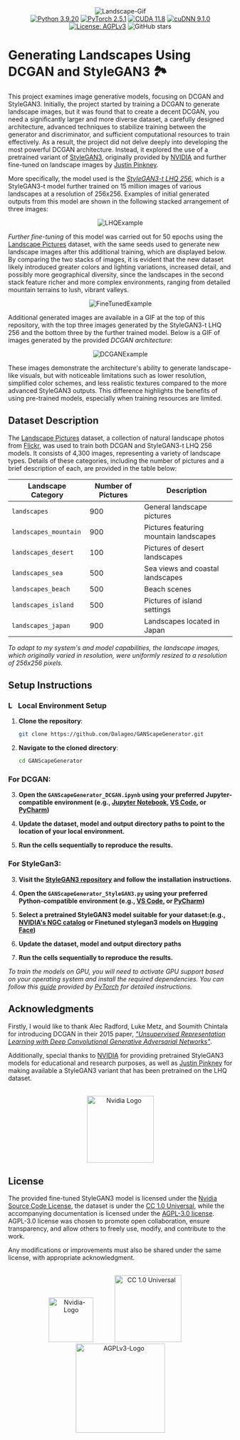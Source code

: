 <div align="center">
  <img src="https://github.com/user-attachments/assets/42d403fc-4406-436e-883d-f4e5dd61cc39" alt="Landscape-Gif">
</div>

<div align="center">
  <a href="https://www.python.org/downloads/release/python-3920/" target="_blank">
  <img src="https://img.shields.io/badge/Python-3.9.20-blue.svg" alt="Python 3.9.20"></a>
  <a href="https://pytorch.org/get-started/locally/" target="_blank">
    <img src="https://img.shields.io/badge/PyTorch-2.5.1-orange.svg" alt="PyTorch 2.5.1"></a>
  <a href="https://developer.nvidia.com/cuda-11-8-0-download-archive" target="_blank">
  <img src="https://img.shields.io/badge/CUDA-11.8-brightgreen.svg" alt="CUDA 11.8"></a>
<a href="https://developer.nvidia.com/cudnn" target="_blank">
  <img src="https://img.shields.io/badge/cuDNN-9.1.0-brightgreen.svg" alt="cuDNN 9.1.0"></a>
  <a href="https://github.com/Dalageo/GANScapeGenerator/blob/main/LICENSE" target="_blank">
    <img src="https://img.shields.io/badge/License-AGPL%20v3-800080" alt="License: AGPLv3"></a>
  <img src="https://img.shields.io/github/stars/Dalageo/GANScapeGenerator?style=social" alt="GitHub stars">
</div>

# Generating Landscapes Using DCGAN and StyleGAN3 🏞️

This project examines image generative models, focusing on DCGAN and StyleGAN3. Initially, the project started by training a DCGAN to generate landscape images, but it was found that to create a decent DCGAN, you need a significantly larger and more diverse dataset, a carefully designed architecture, advanced techniques to stabilize training between the generator and discriminator, and sufficient computational resources to train effectively. As a result, the project did not delve deeply into developing the most powerful DCGAN architecture. Instead, it explored the use of a pretrained variant of [StyleGAN3](https://github.com/NVlabs/stylegan3), originally provided by [NVIDIA](https://www.nvidia.com/en-eu/) and further fine-tuned on landscape images by [Justin Pinkney](https://www.justinpinkney.com/).

More specifically, the model used is the *[StyleGAN3-t LHQ 256](https://huggingface.co/justinpinkney/stylegan3-t-lhq-256)*, which is a StyleGAN3-t model further trained on 15 million images of various landscapes at a resolution of 256x256. Examples of initial generated outputs from this model are shown in the following stacked arrangement of three images:

<div align="center">
 <img src="https://github.com/user-attachments/assets/07b0cf89-2289-4c57-9d1b-7061122326ff" alt="LHQExample">
</div>

*Further fine-tuning* of this model was carried out for 50 epochs using the [Landscape Pictures](https://www.kaggle.com/datasets/arnaud58/landscape-pictures/data) dataset, with the same seeds used to generate new landscape images after this additional training, which are displayed below. By comparing the two stacks of images, it is evident that the new dataset likely introduced greater colors and lighting variations, increased detail, and possibly more geographical diversity, since the landscapes in the second stack feature richer and more complex environments, ranging from detailed mountain terrains to lush, vibrant valleys.

<div align="center">
  <img src="https://github.com/user-attachments/assets/cb9a4333-92f7-4e5a-8ab8-79cea98acc4d" alt="FineTunedExample">
  <br>
</div>

Additional generated images are available in a GIF at the top of this repository, with the top three images generated by the StyleGAN3-t LHQ 256 and the bottom three by the further trained model. Below is a GIF of images generated by the provided *DCGAN architecture*: 

<div align="center">
  <img src="https://github.com/user-attachments/assets/51506540-8b6e-460c-a468-d456c7326472" alt="DCGANExample">
</div>

These images demonstrate the architecture's ability to generate landscape-like visuals, but with noticeable limitations such as lower resolution, simplified color schemes, and less realistic textures compared to the more advanced StyleGAN3 outputs. This difference highlights the benefits of using pre-trained models, especially when training resources are limited.

## Dataset Description

The [Landscape Pictures](https://www.kaggle.com/datasets/arnaud58/landscape-pictures/data) dataset, a collection of natural landscape photos from [Flickr](https://www.flickr.com/), was used to train both DCGAN and StyleGAN3-t LHQ 256 models. It consists of 4,300 images, representing a variety of landscape types. Details of these categories, including the number of pictures and a brief description of each, are provided in the table below:

| Landscape Category           | Number of Pictures | Description                              |
|-----------------------|--------------------|------------------------------------------|
| `landscapes`          | 900                | General landscape pictures               |
| `landscapes_mountain` | 900                | Pictures featuring mountain landscapes   |
| `landscapes_desert`   | 100                | Pictures of desert landscapes            |
| `landscapes_sea`      | 500                | Sea views and coastal landscapes         |
| `landscapes_beach`    | 500                | Beach scenes                             |
| `landscapes_island`   | 500                | Pictures of island settings              |
| `landscapes_japan`    | 900                | Landscapes located in Japan              |

*To adapt to my system's and model capabilities, the landscape images, which originally varied in resolution, were uniformly resized to a resolution of 256x256 pixels.*

## Setup Instructions

### <img src="https://github.com/user-attachments/assets/8d36d1a5-e9b1-40d1-97c9-3d4ca49e9c95" alt="Local PC" width="18" height = "16" /> **Local Environment Setup**

1. **Clone the repository**:
   ```sh
   git clone https://github.com/Dalageo/GANScapeGenerator.git

2. **Navigate to the cloned directory**:
   ```sh
   cd GANScapeGenerator

### For DCGAN:
3. **Open the `GANScapeGenerator_DCGAN.ipynb` using your preferred Jupyter-compatible environment (e.g., [Jupyter Notebook](https://jupyter.org/), [VS Code](https://code.visualstudio.com/), or [PyCharm](https://www.jetbrains.com/pycharm/))**
   
4. **Update the dataset, model and output directory paths to point to the location of your local environment.**
   
5. **Run the cells sequentially to reproduce the results.**

### For StyleGan3:
3. **Visit the [StyleGAN3 repository](https://github.com/NVlabs/stylegan3) and follow the installation instructions.**

4. **Open the `GANScapeGenerator_StyleGAN3.py` using your preferred Python-compatible environment (e.g., [VS Code](https://code.visualstudio.com/), or [PyCharm](https://www.jetbrains.com/pycharm/))**

5. **Select a pretrained StyleGAN3 model suitable for your dataset:(e.g., [NVIDIA's NGC catalog](https://catalog.ngc.nvidia.com/orgs/nvidia/teams/research/models/stylegan3/files) or Finetuned stylegan3 models on [Hugging Face](https://huggingface.co/models?search=stylegan-3))**
   
6. **Update the dataset, model and output directory paths**

7. **Run the cells sequentially to reproduce the results.**

*To train the models on GPU, you will need to activate GPU support based on your operating system and install the required dependencies. You can follow this [guide](https://pytorch.org/get-started/locally/) provided by [PyTorch](https://pytorch.org/) for detailed instructions.*

## Acknowledgments
 
Firstly, I would like to thank Alec Radford, Luke Metz, and Soumith Chintala for introducing DCGAN in their 2015 paper, *["Unsupervised Representation Learning with Deep Convolutional Generative Adversarial Networks"](https://arxiv.org/abs/1511.06434)*. 

Additionally, special thanks to [NVIDIA](https://www.nvidia.com) for providing pretrained StyleGAN3 models for educational and research purposes, as well as [Justin Pinkney](https://www.justinpinkney.com/) for making available a StyleGAN3 variant that has been pretrained on the LHQ dataset.

<div align="center">
  <br>
  <a href="https://www.nvidia.com">
    <img src="https://github.com/user-attachments/assets/9e708a82-d6e7-4454-b839-23650dd969de" alt="Nvidia Logo" width="150"/></a>
</div>

## License
The provided fine-tuned StyleGAN3 model is licensed under the [Nvidia Source Code License](https://github.com/NVlabs/stylegan3/blob/main/LICENSE.txt), the dataset is under the [CC 1.0 Universal](https://creativecommons.org/publicdomain/zero/1.0/), while the accompanying documentation is licensed under the [AGPL-3.0 license](https://www.gnu.org/licenses/agpl-3.0.en.html). AGPL-3.0 license was chosen to promote open collaboration, ensure transparency, and allow others to freely use, modify, and contribute to the work. 

Any modifications or improvements must also be shared under the same license, with appropriate acknowledgment. 

<div align="center">
  <br>
  <a href="https://github.com/NVlabs/stylegan3/blob/main/LICENSE.txt" style="margin: 0 10px;">
    <img src=https://github.com/user-attachments/assets/eb00a939-9cee-421d-bf65-784643233f36 alt="Nvidia-Logo" width="100"></a>&nbsp;&nbsp;&nbsp;&nbsp;&nbsp;&nbsp;
  <a href="https://creativecommons.org/publicdomain/zero/1.0/deed.en" style="margin: 0 10px;">
    <img src=https://mirrors.creativecommons.org/presskit/buttons/88x31/svg/cc-zero.svg alt="CC 1.0 Universal" width="150"></a>&nbsp;&nbsp;&nbsp;&nbsp;&nbsp;&nbsp;
  <a href="https://www.gnu.org/licenses/agpl-3.0.en.html">
    <img src="https://github.com/user-attachments/assets/f3c6face-aa86-45da-8d20-d8ae25e49e28" alt="AGPLv3-Logo" width="200""></a>
</div>




